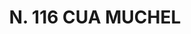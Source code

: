 ---
title: "* N. 116 CUA MUCHEL"
plant-name: "* N. 116"
plant-number: "116"
plant-img1: "/assets/img/plant116_verso.jpg"
plant-img2: "/assets/img/plant116.jpg"
plant-xml: "/assets/xml/plant116.xml"
plant-title: "* N. 116 CUA MUCHEL"
plant-taxon-link: ""
plant-taxon-content: ""
layout: single-xml
---
